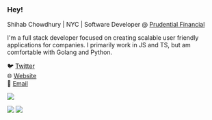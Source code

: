 
### Hey!

<!--
**aiomonitors/aiomonitors** is a ✨ _special_ ✨ repository because its `README.md` (this file) appears on your GitHub profile.
-->

Shihab Chowdhury | NYC | Software Developer @ [Prudential Financial](https://prudential.com/)

I'm a full stack developer focused on creating scalable user friendly applications for companies. I primarily work in JS and TS, but am comfortable with Golang and Python.

🐦 [Twitter](https://twitter.com/aiomonitors) <br>
🌐 [Website](https://shihab.dev) <br>
📩 [Email](mailto:navr@discoders.us) <br>

![](https://i.imgur.com/4M7IWwP.gif)

![](https://github-readme-stats.vercel.app/api?username=aiomonitors&count_private=true&theme=onedark)
![](https://github-readme-stats.vercel.app/api/top-langs/?username=aiomonitors&layout=compact&show_icons=true&title_color=fff&icon_color=79ff97&text_color=9f9f9f&bg_color=232323)
